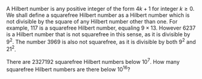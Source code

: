 A Hilbert number is any positive integer of the form $4k+1$ for integer $k\geq 0$.  We shall define a squarefree Hilbert number as a Hilbert number which is not divisible by the square of any Hilbert number other than one.  For example, $117$ is a squarefree Hilbert number, equaling $9\times13$.  However $6237$ is a Hilbert number that is not squarefree in this sense, as it is divisible by $9^2$.  The number $3969$ is also not squarefree, as it is divisible by both $9^2$ and $21^2$.  


There are $2327192$ squarefree Hilbert numbers below $10^7$. 
How many squarefree Hilbert numbers are there below $10^{16}$?